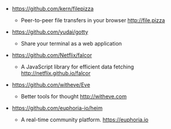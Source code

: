 - https://github.com/kern/filepizza
  - Peer-to-peer file transfers in your browser http://file.pizza

- https://github.com/yudai/gotty
  - Share your terminal as a web application 

- https://github.com/Netflix/falcor
  - A JavaScript library for efficient data fetching http://netflix.github.io/falcor

- https://github.com/witheve/Eve
  - Better tools for thought http://witheve.com

- https://github.com/euphoria-io/heim
  - A real-time community platform. https://euphoria.io
 
 
